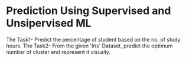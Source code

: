 # Prediction Using Supervised and Unsipervised ML
The Task1- Predict the percentage of student based on the no. of study hours. 
The Task2- From the given 'Iris' Dataset, predict the optimum number of cluster and represent it visually.
